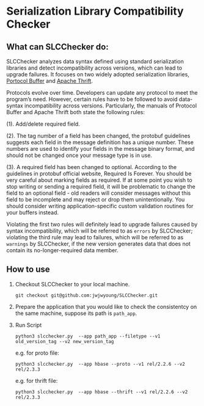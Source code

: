 # Serialization Library Compatibility Checker

## What can SLCChecker do:

SLCChecker analyzes data syntax defined using standard serialization libraries and detect incompatibility across versions, which can lead to upgrade failures. 
It focuses on two widely adopted serialization libraries, [Portocol Buffer](https://developers.google.com/protocol-buffers/docs/proto.) and [Apache Thrift](https://diwakergupta.github.io/thrift-missing-guide/).

Protocols evolve over time. Developers can update any protocol to meet the program’s need. However, certain rules have to be followed to avoid data-syntax incompatibility across versions. Particularly, the manuals of Protocol Buffer and Apache Thrift both state the following rules:

  (1). Add/delete required field. 

  (2). The tag number of a field has been changed, the protobuf guidelines suggests each field in the message definition has a unique number. These numbers are used to identify your fields in the message binary format, and should not be changed once your message type is in use.

  (3).  A  required field has been changed to optional. According to the guidelines in protobuf official website, Required Is Forever. You should be very careful about marking fields as required. If at some point you wish to stop writing or sending a required field, it will be problematic to change the field to an optional field - old readers will consider messages without this field to be incomplete and may reject or drop them unintentionally. You should consider writing application-specific custom validation routines for your buffers instead.

Violating the first two rules will definitely lead to upgrade failures caused by syntax incompatibility, which will be referred to as `errors` by SLCChecker; violating the third rule may lead to failures, which will be referred to as `warnings` by SLCChecker, if the new version generates data that does not contain its no-longer-required data member.

## How to use
1. Checkout SLCChecker to your local machine.

    `git checkout git@github.com:jwjwyoung/SLCChecker.git`

2. Prepare the application that you would like to check the consistentcy on the same machine, suppose its path is `path_app`. 

3. Run Script

    `python3 slcchecker.py  --app path_app --filetype --v1 old_version_tag --v2 new_version_tag`

    e.g. for proto file:

    `python3 slcchecker.py  --app hbase --proto --v1 rel/2.2.6 --v2 rel/2.3.3`
    
    e.g. for thrift file:

    `python3 slcchecker.py  --app hbase --thrift --v1 rel/2.2.6 --v2 rel/2.3.3`

